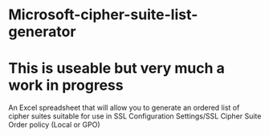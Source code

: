 # Microsoft-cipher-suite-list-generator

# This is useable but very much a work in progress

An Excel spreadsheet that will allow you to generate an ordered list of cipher suites suitable for use in SSL Configuration Settings/SSL Cipher Suite Order policy (Local or GPO)
